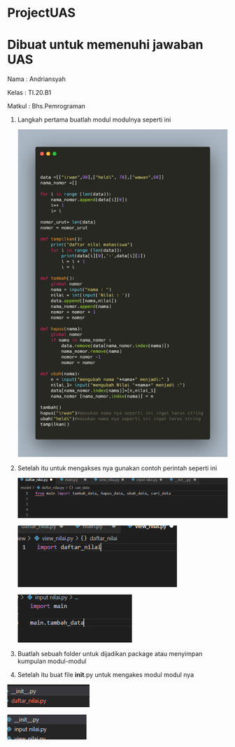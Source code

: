 # ProjectUAS

# Dibuat untuk memenuhi jawaban UAS 

Nama : Andriansyah

Kelas : TI.20.B1

Matkul : Bhs.Pemrograman



1. Langkah pertama buatlah modul modulnya seperti ini
     
     ![Images](picture/main.jpg)

2. Setelah itu untuk mengakses nya gunakan contoh perintah seperti ini 
  
    ![Images](picture/daftarnilai.png)

    ![Images](picture/viewnilai.png)

    ![Images](picture/iputnilai.png)


3. Buatlah sebuah folder untuk dijadikan package atau menyimpan kumpulan modul-modul

4. Setelah itu buat file __init__.py untuk mengakes modul modul nya

  ![Images](picture/init.png)

  
![Images](picture/initview.png)




